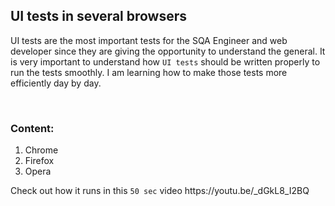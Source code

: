 <html>
  
  <body>
  
  <h2>UI tests in several browsers</h2>
  
  <div>
  <p>UI tests are the most important tests for the SQA Engineer and web developer since they are giving the opportunity to understand the general. It is very important to understand how <code>UI tests</code> should be written properly to run the tests smoothly. I am learning how to make those tests more efficiently day by day.
  </p>
  <br>
  <h3>Content:</h3>
  
  <ol>
    <li>Chrome</li>
    <li>Firefox</li>
    <li>Opera</li>
  </ol>
  
  <p>Check out how it runs in this <code>50 sec</code> video https://youtu.be/_dGkL8_I2BQ</p>
  </div>
  </body>
  
 </html>
